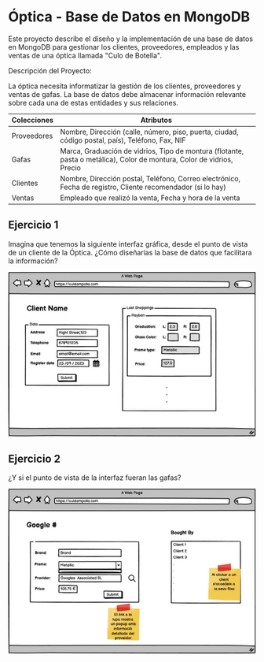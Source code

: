 # Óptica - Base de Datos en MongoDB

Este proyecto describe el diseño y la implementación de una base de datos en MongoDB para gestionar los clientes, proveedores, empleados y las ventas de una óptica llamada "Culo de Botella".

Descripción del Proyecto:

La óptica necesita informatizar la gestión de los clientes, proveedores y ventas de gafas. La base de datos debe almacenar información relevante sobre cada una de estas entidades y sus relaciones.

| **Colecciones** |    **Atributos**                                                                                                |
|-------------|----------------------------------------------------------------------------------------------|
| Proveedores | Nombre, Dirección (calle, número, piso, puerta, ciudad, código postal, país), Teléfono, Fax, NIF |
| Gafas       | Marca, Graduación de vidrios, Tipo de montura (flotante, pasta o metálica), Color de montura, Color de vidrios, Precio |
| Clientes    | Nombre, Dirección postal, Teléfono, Correo electrónico, Fecha de registro, Cliente recomendador (si lo hay) |
| Ventas      | Empleado que realizó la venta, Fecha y hora de la venta                                       |


## Ejercicio 1

Imagina que tenemos la siguiente interfaz gráfica, desde el punto de vista de un cliente de la Óptica. ¿Cómo diseñarías la base de datos que facilitara la información?

![Interfaz gráfica](./Imagen1PHP.jpg)


## Ejercicio 2

¿Y si el punto de vista de la interfaz fueran las gafas?

![Interfaz gráfica](./Imagen2PHP.jpg)
